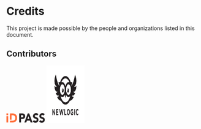 # Credits

This project is made possible by the people and organizations listed in this document.

## Contributors

<img src="docs/images/id_pass_logo.svg" width="100" height="25">

<img src="docs/images/newlogic_logo.svg" width="100" height="150">
